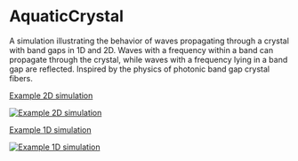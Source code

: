# AquaticCrystal

A simulation illustrating the behavior of waves propagating through a crystal with band gaps in 1D and 2D. 
Waves with a frequency within a band can propagate through the crystal, while waves with a frequency lying in a band gap are reflected.
Inspired by the physics of photonic band gap crystal fibers.

[Example 2D simulation](https://www.youtube.com/watch?v=x6GVuuI3w0I)

[![Example 2D simulation](https://img.youtube.com/vi/x6GVuuI3w0I/0.jpg)](https://www.youtube.com/watch?v=x6GVuuI3w0I)


[Example 1D simulation](https://www.youtube.com/watch?v=TgXUA8fIOEU)

[![Example 1D simulation](https://img.youtube.com/vi/TgXUA8fIOEU/0.jpg)](https://www.youtube.com/watch?v=TgXUA8fIOEU)
